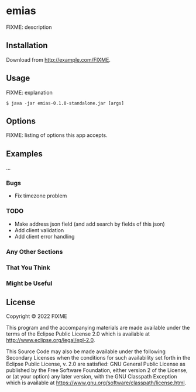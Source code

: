 # emias

FIXME: description

## Installation

Download from http://example.com/FIXME.

## Usage

FIXME: explanation

    $ java -jar emias-0.1.0-standalone.jar [args]

## Options

FIXME: listing of options this app accepts.

## Examples

...

### Bugs
- Fix timezone problem
### TODO
- Make address json field (and add search by fields of this json)
- Add client validation
- Add client error handling

### Any Other Sections
### That You Think
### Might be Useful

## License

Copyright © 2022 FIXME

This program and the accompanying materials are made available under the
terms of the Eclipse Public License 2.0 which is available at
http://www.eclipse.org/legal/epl-2.0.

This Source Code may also be made available under the following Secondary
Licenses when the conditions for such availability set forth in the Eclipse
Public License, v. 2.0 are satisfied: GNU General Public License as published by
the Free Software Foundation, either version 2 of the License, or (at your
option) any later version, with the GNU Classpath Exception which is available
at https://www.gnu.org/software/classpath/license.html.
